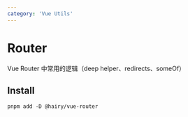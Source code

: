 ```yaml
---
category: 'Vue Utils'
---
```


# Router

Vue Router 中常用的逻辑（deep helper、redirects、someOf）

## Install

```
pnpm add -D @hairy/vue-router
```
